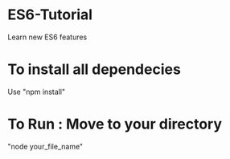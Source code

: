 # ES6-Tutorial
Learn new ES6 features

# To install all dependecies
  Use "npm install"

# To Run : Move to your directory
  "node your_file_name"

